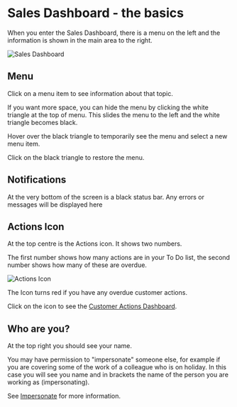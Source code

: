 # Sales Dashboard - the basics

When you enter the Sales Dashboard, there is a menu on the left and the information is shown in the main area to the right.

![Sales Dashboard](Docs/-images/General/FullDashboard.png)

## Menu

Click on a menu item to see information about that topic.

If you want more space, you can hide the menu by clicking the white triangle at the top of menu.  This slides the menu to the left and the white triangle becomes black.  

Hover over the black triangle to temporarily see the menu and select a new menu item.

Click on the black triangle to restore the menu.

## Notifications

At the very bottom of the screen is a black status bar.  Any errors or messages will be displayed here

## Actions Icon

At the top centre is the Actions icon.  It shows two numbers.  

The first number shows how many actions are in your To Do list, the second number shows how many of these are overdue.

![Actions Icon](Docs/-images/CustomerActions/ActionStatusIcon.png)

The Icon turns red if you have any overdue customer actions.


Click on the icon to see the [Customer Actions Dashboard](javascript:linkTo("Actions_Dashboard")).

## Who are you?

At the top right you should see your name.

You may have permission to "impersonate" someone else, for example if you are covering some of the work of a colleague who is on holiday.  In this case you will see you name and in brackets the name of the person you are working as (impersonating).

See [Impersonate](javascript:linkTo("Impersonate")) for more information.


